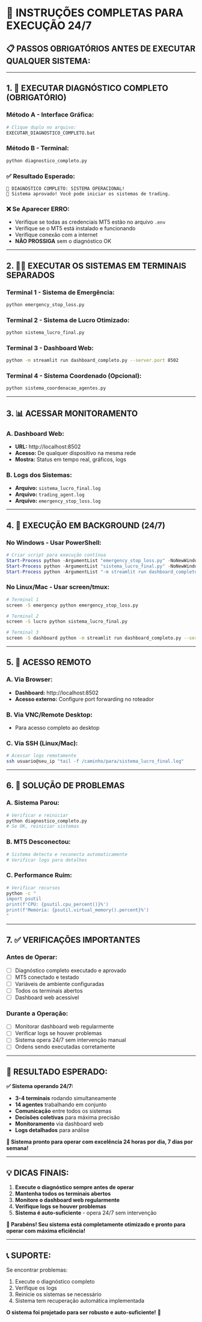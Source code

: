 # 🚀 INSTRUÇÕES COMPLETAS PARA EXECUÇÃO 24/7

## 📋 **PASSOS OBRIGATÓRIOS ANTES DE EXECUTAR QUALQUER SISTEMA:**

---

## **1. 🔧 EXECUTAR DIAGNÓSTICO COMPLETO (OBRIGATÓRIO)**

### **Método A - Interface Gráfica:**
```bash
# Clique duplo no arquivo:
EXECUTAR_DIAGNOSTICO_COMPLETO.bat
```

### **Método B - Terminal:**
```bash
python diagnostico_completo.py
```

### **✅ Resultado Esperado:**
```
🎉 DIAGNÓSTICO COMPLETO: SISTEMA OPERACIONAL!
🎯 Sistema aprovado! Você pode iniciar os sistemas de trading.
```

### **❌ Se Aparecer ERRO:**
- Verifique se todas as credenciais MT5 estão no arquivo `.env`
- Verifique se o MT5 está instalado e funcionando
- Verifique conexão com a internet
- **NÃO PROSSIGA** sem o diagnóstico OK

---

## **2. 🏃‍♂️ EXECUTAR OS SISTEMAS EM TERMINAIS SEPARADOS**

### **Terminal 1 - Sistema de Emergência:**
```bash
python emergency_stop_loss.py
```

### **Terminal 2 - Sistema de Lucro Otimizado:**
```bash
python sistema_lucro_final.py
```

### **Terminal 3 - Dashboard Web:**
```bash
python -m streamlit run dashboard_completo.py --server.port 8502
```

### **Terminal 4 - Sistema Coordenado (Opcional):**
```bash
python sistema_coordenacao_agentes.py
```

---

## **3. 📊 ACESSAR MONITORAMENTO**

### **A. Dashboard Web:**
- **URL:** http://localhost:8502
- **Acesso:** De qualquer dispositivo na mesma rede
- **Mostra:** Status em tempo real, gráficos, logs

### **B. Logs dos Sistemas:**
- **Arquivo:** `sistema_lucro_final.log`
- **Arquivo:** `trading_agent.log`
- **Arquivo:** `emergency_stop_loss.log`

---

## **4. 🔧 EXECUÇÃO EM BACKGROUND (24/7)**

### **No Windows - Usar PowerShell:**

```powershell
# Criar script para execução contínua
Start-Process python -ArgumentList "emergency_stop_loss.py" -NoNewWindow
Start-Process python -ArgumentList "sistema_lucro_final.py" -NoNewWindow
Start-Process python -ArgumentList "-m streamlit run dashboard_completo.py --server.port 8502" -NoNewWindow
```

### **No Linux/Mac - Usar screen/tmux:**

```bash
# Terminal 1
screen -S emergency python emergency_stop_loss.py

# Terminal 2
screen -S lucro python sistema_lucro_final.py

# Terminal 3
screen -S dashboard python -m streamlit run dashboard_completo.py --server.port 8502
```

---

## **5. 📱 ACESSO REMOTO**

### **A. Via Browser:**
- **Dashboard:** http://localhost:8502
- **Acesso externo:** Configure port forwarding no roteador

### **B. Via VNC/Remote Desktop:**
- Para acesso completo ao desktop

### **C. Via SSH (Linux/Mac):**
```bash
# Acessar logs remotamente
ssh usuario@seu_ip "tail -f /caminho/para/sistema_lucro_final.log"
```

---

## **6. 🚨 SOLUÇÃO DE PROBLEMAS**

### **A. Sistema Parou:**
```bash
# Verificar e reiniciar
python diagnostico_completo.py
# Se OK, reiniciar sistemas
```

### **B. MT5 Desconectou:**
```bash
# Sistema detecta e reconecta automaticamente
# Verificar logs para detalhes
```

### **C. Performance Ruim:**
```bash
# Verificar recursos
python -c "
import psutil
print(f'CPU: {psutil.cpu_percent()}%')
print(f'Memória: {psutil.virtual_memory().percent}%')
"
```

---

## **7. ✅ VERIFICAÇÕES IMPORTANTES**

### **Antes de Operar:**
- [ ] Diagnóstico completo executado e aprovado
- [ ] MT5 conectado e testado
- [ ] Variáveis de ambiente configuradas
- [ ] Todos os terminais abertos
- [ ] Dashboard web acessível

### **Durante a Operação:**
- [ ] Monitorar dashboard web regularmente
- [ ] Verificar logs se houver problemas
- [ ] Sistema opera 24/7 sem intervenção manual
- [ ] Ordens sendo executadas corretamente

---

## **🎯 RESULTADO ESPERADO:**

**✅ Sistema operando 24/7:**
- **3-4 terminais** rodando simultaneamente
- **14 agentes** trabalhando em conjunto
- **Comunicação** entre todos os sistemas
- **Decisões coletivas** para máxima precisão
- **Monitoramento** via dashboard web
- **Logs detalhados** para análise

**🚀 Sistema pronto para operar com excelência 24 horas por dia, 7 dias por semana!**

---

## **💡 DICAS FINAIS:**

1. **Execute o diagnóstico sempre antes de operar**
2. **Mantenha todos os terminais abertos**
3. **Monitore o dashboard web regularmente**
4. **Verifique logs se houver problemas**
5. **Sistema é auto-suficiente** - opera 24/7 sem intervenção

**🎉 Parabéns! Seu sistema está completamente otimizado e pronto para operar com máxima eficiência!**

---

## **📞 SUPORTE:**

Se encontrar problemas:
1. Execute o diagnóstico completo
2. Verifique os logs
3. Reinicie os sistemas se necessário
4. Sistema tem recuperação automática implementada

**O sistema foi projetado para ser robusto e auto-suficiente!** 🚀